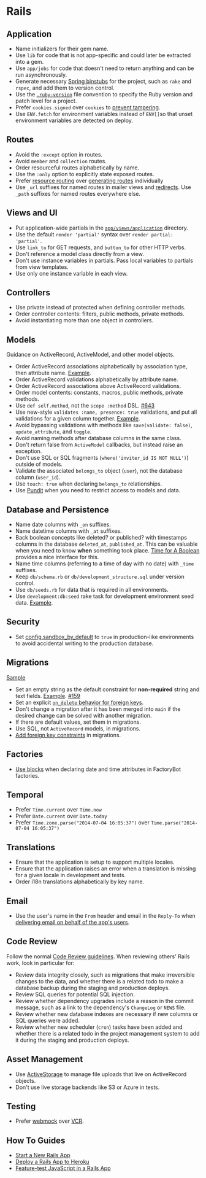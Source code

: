 # Rails

## Application

- Name initializers for their gem name.
- Use `lib` for code that is not app-specific and could later be extracted into a gem.
- Use `app/jobs` for code that doesn't need to return anything and can be run asynchronously.
- Generate necessary [Spring binstubs] for the project, such as `rake` and
  `rspec`, and add them to version control.
- Use the [`.ruby-version`] file convention to specify the Ruby version and patch level for a project.
- Prefer `cookies.signed` over `cookies` to [prevent tampering].
- Use `ENV.fetch` for environment variables instead of `ENV[]`so that unset
  environment variables are detected on deploy.

[spring binstubs]: https://github.com/sstephenson/rbenv/wiki/Understanding-binstubs
[`.ruby-version`]: https://gist.github.com/fnichol/1912050
[prevent tampering]: https://www.bigbinary.com/blog/cookies-on-rails

## Routes

- Avoid the `:except` option in routes.
- Avoid `member` and `collection` routes.
- Order resourceful routes alphabetically by name.
- Use the `:only` option to explicitly state exposed routes.
- Prefer [resource routing] over [generating routes] individually
- Use `_url` suffixes for named routes in mailer views and [redirects]. Use `_path` suffixes for named routes everywhere else.

[resource routing]: https://guides.rubyonrails.org/routing.html#resource-routing-the-rails-default
[generating routes]: https://guides.rubyonrails.org/routing.html#generating-paths-and-urls-from-code
[redirects]: http://www.w3.org/Protocols/rfc2616/rfc2616-sec14.html#sec14.30

## Views and UI

- Put application-wide partials in the [`app/views/application`] directory.
- Use the default `render 'partial'` syntax over `render partial: 'partial'`.
- Use `link_to` for GET requests, and `button_to` for other HTTP verbs.
- Don't reference a model class directly from a view.
- Don't use instance variables in partials. Pass local variables to partials from view templates.
- Use only one instance variable in each view.

[`app/views/application`]: http://railscasts.com/episodes/269-template-inheritance

## Controllers

- Use private instead of protected when defining controller methods.
- Order controller contents: filters, public methods, private methods.
- Avoid instantiating more than one object in controllers.

## Models

Guidance on ActiveRecord, ActiveModel, and other model objects.

- Order ActiveRecord associations alphabetically by association type, then
  attribute name. [Example](/rails/sample.rb#L2-L4).
- Order ActiveRecord validations alphabetically by attribute name.
- Order ActiveRecord associations above ActiveRecord validations.
- Order model contents: constants, macros, public methods, private methods.
- Use `def self.method`, not the `scope :method` DSL. [#643](https://github.com/thoughtbot/guides/pull/643)
- Use new-style `validates :name, presence: true` validations, and put all
  validations for a given column together. [Example](/rails/sample.rb#L6).
- Avoid bypassing validations with methods like `save(validate: false)`,
  `update_attribute`, and `toggle`.
- Avoid naming methods after database columns in the same class.
- Don't return false from `ActiveModel` callbacks, but instead raise an exception.
- Don't use SQL or SQL fragments (`where('inviter_id IS NOT NULL')`) outside of models.
- Validate the associated `belongs_to` object (`user`), not the database column (`user_id`).
- Use `touch: true` when declaring `belongs_to` relationships.
- Use [Pundit][] when you need to restrict access to models and data.

[Pundit]: https://github.com/varvet/pundit

## Database and Persistence

- Name date columns with `_on` suffixes.
- Name datetime columns with `_at` suffixes.
- Back boolean concepts like deleted? or published? with timestamps columns in the database `deleted_at`, `published_at`.
  This can be valuable when you need to know **when** something took place. [Time for A Boolean](https://github.com/calebhearth/time_for_a_boolean) provides a nice interface for this.
- Name time columns (referring to a time of day with no date) with `_time`
  suffixes.
- Keep `db/schema.rb` or `db/development_structure.sql` under version control.
- Use `db/seeds.rb` for data that is required in all environments.
- Use `development:db:seed` rake task for development environment seed data. [Example](/rails/how-to/seed-data.md).

## Security

- Set [config.sandbox_by_default][sandbox] to `true` in production-like environments to avoid accidental writing to the production database.

[sandbox]: https://guides.rubyonrails.org/configuring.html#config-sandbox-by-default

## Migrations

[Sample](migration.rb)

- Set an empty string as the default constraint for **non-required** string and text
  fields. [Example](migration.rb#L6). [#159](https://github.com/thoughtbot/guides/pull/159)
- Set an explicit [`on_delete` behavior for foreign keys].
- Don't change a migration after it has been merged into `main` if the desired
  change can be solved with another migration.
- If there are default values, set them in migrations.
- Use SQL, not `ActiveRecord` models, in migrations.
- [Add foreign key constraints] in migrations.

[`on_delete` behavior for foreign keys]: http://api.rubyonrails.org/classes/ActiveRecord/ConnectionAdapters/SchemaStatements.html#method-i-add_foreign_key
[add foreign key constraints]: http://thoughtbot.com/blog/referential-integrity-with-foreign-keys

## Factories

- [Use blocks](/ruby/sample_2.rb#L10) when declaring date and time attributes in FactoryBot factories.

## Temporal

- Prefer `Time.current` over `Time.now`
- Prefer `Date.current` over `Date.today`
- Prefer `Time.zone.parse("2014-07-04 16:05:37")` over `Time.parse("2014-07-04
  16:05:37")`

## Translations

- Ensure that the application is setup to support multiple locales.
- Ensure that the application raises an error when a translation is missing for a
  given locale in development and tests.
- Order i18n translations alphabetically by key name.

## Email

- Use the user's name in the `From` header and email in the `Reply-To` when
  [delivering email on behalf of the app's users].

[delivering email on behalf of the app's users]: http://thoughtbot.com/blog/delivering-email-on-behalf-of-users

## Code Review

Follow the normal [Code Review guidelines](/code-review/). When reviewing
others' Rails work, look in particular for:

- Review data integrity closely, such as migrations that make irreversible
  changes to the data, and whether there is a related todo to make a database
  backup during the staging and production deploys.
- Review SQL queries for potential SQL injection.
- Review whether dependency upgrades include a reason in the commit message,
  such as a link to the dependency's `ChangeLog` or `NEWS` file.
- Review whether new database indexes are necessary if new columns or SQL
  queries were added.
- Review whether new scheduler (`cron`) tasks have been added and whether there
  is a related todo in the project management system to add it during the
  staging and production deploys.

## Asset Management

- Use [ActiveStorage] to manage file uploads that live on ActiveRecord objects.
- Don't use live storage backends like S3 or Azure in tests.

[ActiveStorage]: https://guides.rubyonrails.org/active_storage_overview.html

## Testing

- Prefer [webmock][] over [VCR][].

[webmock]: https://github.com/webmock/webmock
[VCR]: https://github.com/vcr/vcr

## How To Guides

- [Start a New Rails App](./how-to/start_a_new_rails_app.md)
- [Deploy a Rails App to Heroku](./how-to/deploy_a_rails_app_to_heroku.md)
- [Feature-test JavaScript in a Rails App](./how-to/feature_test_javascript_in_a_rails_app.md)
